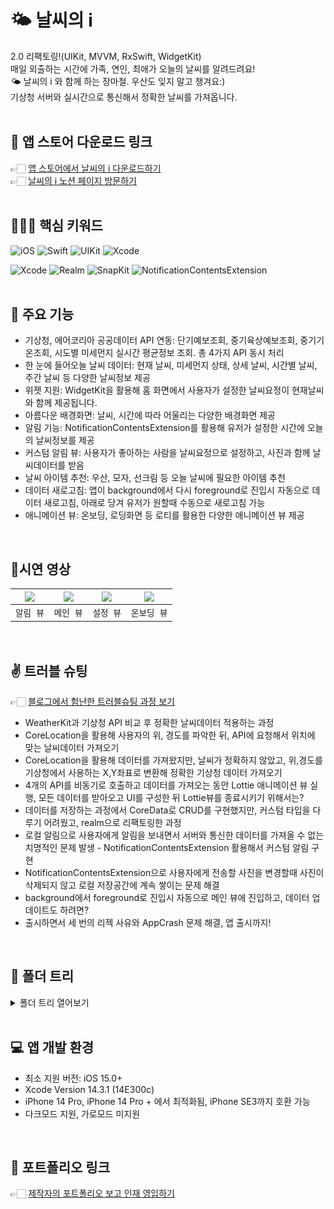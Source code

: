 # 🌤️ 날씨의 i
2.0 리팩토링!(UIKit, MVVM, RxSwift, WidgetKit)<br>
매일 외출하는 시간에 가족, 연인, 최애가 오늘의 날씨를 알려드려요!<br>
🌤️ 날씨의 i 와 함께 하는 장마철. 우산도 잊지 말고 챙겨요:)<br>
기상청 서버와 실시간으로 통신해서 정확한 날씨를 가져옵니다.
<br>
<br>

## 🔗 앱 스토어 다운로드 링크
👉🏻 [앱 스토어에서 날씨의 i 다운로드하기](https://apps.apple.com/app/%EB%82%A0%EC%94%A8%EC%9D%98-i/id6458547520)<br>
👉🏻 [날씨의 i 노션 페이지 방문하기](https://bit.ly/weatherI)
<br>
<br>

## 🧑🏻‍💻 핵심 키워드

![iOS](https://img.shields.io/badge/iOS-000000?style=for-the-badge&logo=ios&logoColor=white)
![Swift](https://img.shields.io/badge/swift-F54A2A?style=for-the-badge&logo=swift&logoColor=white)
![UIKit](https://img.shields.io/badge/UIkit-2396F3?style=for-the-badge&logo=UIKit&logoColor=white)
![Xcode](https://img.shields.io/badge/Xcode-007ACC?style=for-the-badge&logo=Xcode&logoColor=white)

![Xcode](https://img.shields.io/badge/Xcode-007ACC?style=for-the-badge&logo=Xcode&logoColor=white)
![Realm](https://img.shields.io/badge/realm-39477F?style=for-the-badge&logo=Realm&logoColor=white)
![SnapKit](https://img.shields.io/badge/SnapKit-4285F4?style=for-the-badge&logo=SnapKit&logoColor=white)
![NotificationContentsExtension](https://img.shields.io/badge/NotificationContentsExtension-000000?style=for-the-badge&logo=NotificationContentsExtension&logoColor=white)
<br>
<br>

## 📌 주요 기능
- 기상청, 에어코리아 공공데이터 API 연동: 단기예보조회, 중기육상예보조회, 중기기온조회, 시도별 미세먼지 실시간 평균정보 조회. 총 4가지 API 동시 처리
- 한 눈에 들어오늘 날씨 데이터: 현재 날씨, 미세먼지 상태, 상세 날씨, 시간별 날씨, 주간 날씨 등 다양한 날씨정보 제공
- 위젯 지원: WidgetKit을 활용해 홈 화면에서 사용자가 설정한 날씨요정이 현재날씨와 함께 제공됩니다.
- 아름다운 배경화면: 날씨, 시간에 따라 어울리는 다양한 배경화면 제공
- 알림 기능: NotificationContentsExtension를 활용해 유저가 설정한 시간에 오늘의 날씨정보를 제공
- 커스텀 알림 뷰: 사용자가 좋아하는 사람을 날씨요정으로 설정하고, 사진과 함께 날씨데이터를 받음
- 날씨 아이템 추천: 우산, 모자, 선크림 등 오늘 날씨에 필요한 아이템 추천
- 데이터 새로고침: 앱이 background에서 다시 foreground로 진입시 자동으로 데이터 새로고침, 아래로 당겨 유저가 원할때 수동으로 새로고침 가능
- 애니메이션 뷰: 온보딩, 로딩화면 등 로티를 활용한 다양한 애니메이션 뷰 제공 
<br>

## 📱시연 영상
|<img src="https://github.com/thekoon0456/WeatherI/assets/106993057/e1bb7999-bf0f-4772-85e4-f59359ffb8c2"></img>|<img src="https://github.com/thekoon0456/WeatherI/assets/106993057/dae01aa5-0718-4967-99ca-d3d7c4a896de"></img>|<img src="https://github.com/thekoon0456/WeatherI/assets/106993057/a5752520-fe81-4297-a212-0714ba47c654"></img>|<img src="https://github.com/thekoon0456/WeatherI/assets/106993057/71612a3b-3142-4f39-9797-80ec02c0c9a6"></img>|
|:-:|:-:|:-:|:-:|
|`알림 뷰`|`메인 뷰`|`설정 뷰`|`온보딩 뷰`|
<br>

## ✌️ 트러블 슈팅
👉🏻 [블로그에서 험난한 트러블슈팅 과정 보기](https://thekoon0456.tistory.com/category/UIKit%20Project)
- WeatherKit과 기상청 API 비교 후 정확한 날씨데이터 적용하는 과정
- CoreLocation을 활용해 사용자의 위, 경도를 파악한 뒤, API에 요청해서 위치에 맞는 날씨데이터 가져오기
- CoreLocation을 활용해 데이터를 가져왔지만, 날씨가 정확하지 않았고, 위,경도를 기상청에서 사용하는 X,Y좌표로 변환해 정확한 기상청 데이터 가져오기
- 4개의 API를 비동기로 호출하고 데이터를 가져오는 동안 Lottie 애니메이션 뷰 실행, 모든 데이터를 받아오고 UI를 구성한 뒤 Lottie뷰를 종료시키기 위해서는?
- 데이터를 저장하는 과정에서 CoreData로 CRUD를 구현했지만, 커스텀 타입을 다루기 어려웠고, realm으로 리팩토링한 과정
- 로컬 알림으로 사용자에게 알림을 보내면서 서버와 통신한 데이터를 가져올 수 없는 치명적인 문제 발생 - NotificationContentsExtension 활용해서 커스텀 알림 구현
- NotificationContentsExtension으로 사용자에게 전송할 사진을 변경할때 사진이 삭제되지 않고 로컬 저장공간에 계속 쌓이는 문제 해결
- background에서 foreground로 진입시 자동으로 메인 뷰에 진입하고, 데이터 업데이트도 하려면?
- 출시하면서 세 번의 리젝 사유와 AppCrash 문제 해결, 앱 출시까지!
<br>

## 📂 폴더 트리
<details>
<summary>폴더 트리 열어보기 </summary>
<div markdown=“1”>
<pre>
MVVM 패턴의 구조에 따라 Entity -> Respository -> Models -> Service -> ViewModels -> Views 의 단방향 데이터 흐름 구현
AlarmWeather/
├─ AppDelegate.swift
├─ SceneDelegate.swift
├─ ScaledImage.swift
├─ 📂 Entity/
│  ├─ WeatherEntity.swift
│  ├─ WeeklyWeatherEntity.swift
│  ├─ WeeklyWeatherTempEntity.swift
│  ├─ DustEntity.swift
│  ├─ HomeView.swift
│  └─ UserEntity.swift
│  
├─ 📂 Respository/
│  ├─ WeatherRepository.swift
│  ├─ WeeklyWeatherRepository.swift
│  ├─ WeeklyWeatherTempRepository.swift
│  └─ DustRepository.swift
│  
├─ 📂 Models/
│  ├─ WeatherModel.swift
│  ├─ WeeklyWeatherModel.swift
│  ├─ WeeklyWeatherTempModel.swift
│  └─ DustModel.swift
│  
├─ 📂 Service/
│  ├─ WeatherService.swift
│  ├─ WeeklyWeatherService.swift
│  ├─ WeeklyWeatherTempService.swift
│  ├─ DustService.swift
│  ├─ UserService.swift
│  ├─ LocationService.swift
│  └─ AlertService.swift
│  
├─ 📂 ViewModels/
│  ├─ HomeViewModel.swift
│  ├─ DustViewModel.swift
│  ├─ SettingProfileViewModel.swift
│  └─ TextFieldViewModel.swift
│ 
├─ 📂 Views/
│  ├─ WetherAndDustStackView.swift
│  ├─ TodayWeatherCell.swift
│  ├─ TodayDetailWeatherCell.swift
│  ├─ WeeklyWeatherCell.swift
│  ├─ SettingCell.swift
│  ├─ AlertTimeCell.swift
│  ├─ CustomTextField.swift
│  └─ SaveButton.swift
│  
├─ 📂 Controllers/
│  ├─ OnboardingViewController.swift
│  ├─ OnboardingContentViewController.swift
│  ├─ RootViewController.swift
│  ├─ HomeController.swift
│  ├─ WeatherController.swift
│  ├─ DustController.swift
│  ├─ SettingController.swift
│  ├─ UpdateSettingViewController.swift
│  └─ SettingAddAlertViewController.swift
│  
├─ 📂 Utils/
│  ├─ Constant.swift
│  └── Extention.swift
│  ├─ 📂 Lottie/
│  │  └─ loading.json
│  │  └─ location.json
│  │  └─ addUser.json
│  └──── notification.json
│  
└── 📂 NotificationContentsExtension/
</pre>
</div>
</details>
<br>

## 💻 앱 개발 환경

- 최소 지원 버전: iOS 15.0+
- Xcode Version 14.3.1 (14E300c)
- iPhone 14 Pro, iPhone 14 Pro + 에서 최적화됨, iPhone SE3까지 호환 가능
- 다크모드 지원, 가로모드 미지원
<br>

 ## 🔗 포트폴리오 링크
👉🏻 [제작자의 포트폴리오 보고 인재 영입하기](https://bit.ly/thekoonPortfolio)
<br>
